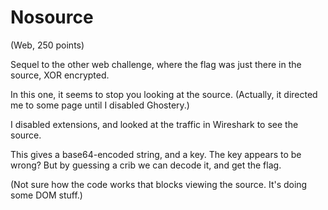 # Nosource
(Web, 250 points)

Sequel to the other web challenge, where the flag was just there in the source, XOR encrypted.

In this one, it seems to stop you looking at the source. (Actually, it directed me to some page until I disabled Ghostery.)

I disabled extensions, and looked at the traffic in Wireshark to see the source.

This gives a base64-encoded string, and a key.
The key appears to be wrong? But by guessing a crib we can decode it, and get the flag.

(Not sure how the code works that blocks viewing the source. It's doing some DOM stuff.)

